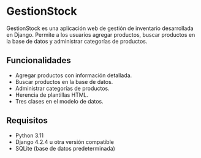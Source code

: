 # GestionStock

GestionStock es una aplicación web de gestión de inventario desarrollada en Django. Permite a los usuarios agregar productos, buscar productos en la base de datos y administrar categorías de productos.

## Funcionalidades

- Agregar productos con información detallada.
- Buscar productos en la base de datos.
- Administrar categorías de productos.
- Herencia de plantillas HTML.
- Tres clases en el modelo de datos.

## Requisitos

- Python 3.11
- Django 4.2.4 u otra versión compatible
- SQLite (base de datos predeterminada)


